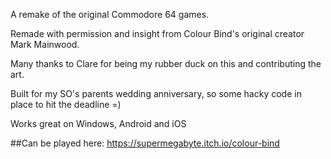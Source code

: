 A remake of the original Commodore 64 games.

Remade with permission and insight from Colour Bind's original creator Mark Mainwood.

Many thanks to Clare for being my rubber duck on this and contributing the art.

Built for my SO's parents wedding anniversary, so some hacky code in place to hit the deadline =)

Works great on Windows, Android and iOS

##Can be played here: https://supermegabyte.itch.io/colour-bind
